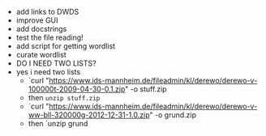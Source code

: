 - add links to DWDS
- improve GUI
- add docstrings
- test the file reading!
- add script for getting wordlist
- curate wordlist
- DO I NEED TWO LISTS?
- yes i need two lists
	- `curl "https://www.ids-mannheim.de/fileadmin/kl/derewo/derewo-v-100000t-2009-04-30-0.1.zip" -o stuff.zip
	- then ```unzip stuff.zip```
	- `curl "https://www.ids-mannheim.de/fileadmin/kl/derewo/derewo-v-ww-bll-320000g-2012-12-31-1.0.zip" -o grund.zip
	- then `unzip grund
 